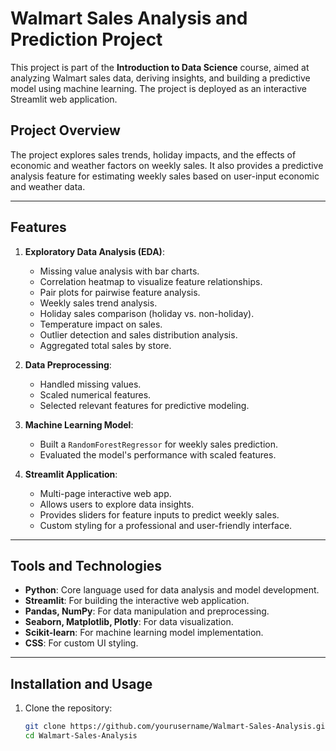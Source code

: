 # Walmart Sales Analysis and Prediction Project

This project is part of the **Introduction to Data Science** course, aimed at analyzing Walmart sales data, deriving insights, and building a predictive model using machine learning. The project is deployed as an interactive Streamlit web application.

## Project Overview

The project explores sales trends, holiday impacts, and the effects of economic and weather factors on weekly sales. It also provides a predictive analysis feature for estimating weekly sales based on user-input economic and weather data.

---

## Features

1. **Exploratory Data Analysis (EDA)**:
   - Missing value analysis with bar charts.
   - Correlation heatmap to visualize feature relationships.
   - Pair plots for pairwise feature analysis.
   - Weekly sales trend analysis.
   - Holiday sales comparison (holiday vs. non-holiday).
   - Temperature impact on sales.
   - Outlier detection and sales distribution analysis.
   - Aggregated total sales by store.

2. **Data Preprocessing**:
   - Handled missing values.
   - Scaled numerical features.
   - Selected relevant features for predictive modeling.

3. **Machine Learning Model**:
   - Built a `RandomForestRegressor` for weekly sales prediction.
   - Evaluated the model's performance with scaled features.

4. **Streamlit Application**:
   - Multi-page interactive web app.
   - Allows users to explore data insights.
   - Provides sliders for feature inputs to predict weekly sales.
   - Custom styling for a professional and user-friendly interface.

---

## Tools and Technologies

- **Python**: Core language used for data analysis and model development.
- **Streamlit**: For building the interactive web application.
- **Pandas, NumPy**: For data manipulation and preprocessing.
- **Seaborn, Matplotlib, Plotly**: For data visualization.
- **Scikit-learn**: For machine learning model implementation.
- **CSS**: For custom UI styling.

---

## Installation and Usage

1. Clone the repository:
   ```bash
   git clone https://github.com/yourusername/Walmart-Sales-Analysis.git
   cd Walmart-Sales-Analysis

